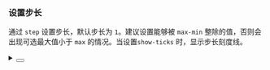 ### 设置步长

通过 `step` 设置步长，默认步长为 `1`。建议设置能够被 `max-min` 整除的值，否则会出现可选最大值小于 `max` 的情况。当设置`show-ticks` 时，显示步长刻度线。

<div class="cell-demo vp-raw">
  <yc-space
    direction="vertical"
    size="large">
    <a-form
      :model="data"
      layout="inline"
      style="width:100%">
      <a-form-item
        label="Step"
        field="step">
        <yc-input-number
          :style="{ width: '100px' }"
          v-model="data.step" />
      </a-form-item>
      <a-form-item
        label="Show steps"
        field="showTicks">
        <yc-switch v-model="data.showTicks" />
      </a-form-item>
    </a-form>
    <yc-slider
      :default-value="20"
      :style="{ width: '300px' }"
      :step="data.step"
      :show-ticks="data.showTicks" />
  </yc-space>
</div>

<script setup>
import { reactive } from 'vue';
import { Form as AForm, FormItem as AFormItem } from '@arco-design/web-vue';
const data = reactive({
  step: 5,
  showTicks: true,
});
</script>

<details>
<summary>
 <button class="code-btn"  >
    <icon-code />
 </button>
</summary>

```vue
<template>
  <yc-space
    direction="vertical"
    size="large">
    <a-form
      :model="data"
      layout="inline">
      <a-form-item
        label="Step"
        field="step">
        <yc-input-number
          :style="{ width: '100px' }"
          v-model="data.step" />
      </a-form-item>
      <a-form-item
        label="Show steps"
        field="showTicks">
        <yc-switch v-model="data.showTicks" />
      </a-form-item>
    </a-form>
    <yc-slider
      :default-value="20"
      :style="{ width: '300px' }"
      :step="data.step"
      :show-ticks="data.showTicks" />
  </yc-space>
</template>

<script setup>
import { reactive } from 'vue';
const data = reactive({
  step: 5,
  showTicks: true,
});
</script>
```

</details>

